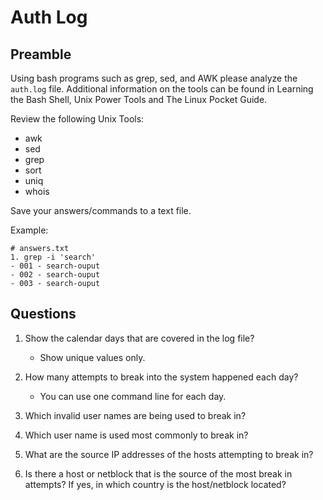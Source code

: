 # Auth Log 

## Preamble 

   Using bash programs such as grep, sed, and AWK please analyze the
   `auth.log` file. Additional information on the tools can be found in
   Learning the Bash Shell, Unix Power Tools and The Linux Pocket
   Guide.

   Review the following Unix Tools: 
   + awk
   + sed
   + grep
   + sort
   + uniq
   + whois

   Save your answers/commands to a text file.
   
   Example: 
   ```text
   # answers.txt
   1. grep -i 'search'
   - 001 - search-ouput
   - 002 - search-ouput
   - 003 - search-ouput
   ```

## Questions 
   1. Show the calendar days that are covered in the log file?
      + Show unique values only.

   2. How many attempts to break into the system happened each day?
      + You can use one command line for each day.

   3. Which invalid user names are being used to break in?

   4. Which user name is used most commonly to break in?

   5. What are the source IP addresses of the hosts attempting to
      break in?

   6. Is there a host or netblock that is the source of the most break in
      attempts? If yes, in which country is the host/netblock located?
